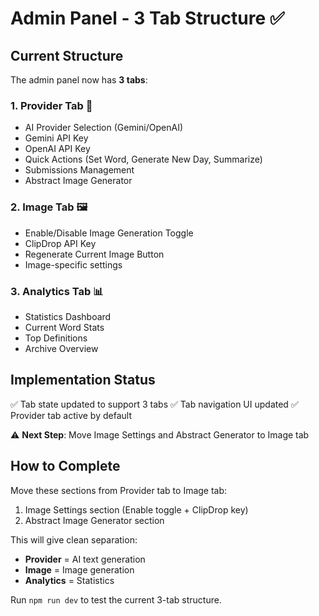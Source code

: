 # Admin Panel - 3 Tab Structure ✅

## Current Structure

The admin panel now has **3 tabs**:

### 1. **Provider Tab** 🤖
- AI Provider Selection (Gemini/OpenAI)
- Gemini API Key
- OpenAI API Key
- Quick Actions (Set Word, Generate New Day, Summarize)
- Submissions Management
- Abstract Image Generator

### 2. **Image Tab** 🖼️
- Enable/Disable Image Generation Toggle
- ClipDrop API Key
- Regenerate Current Image Button
- Image-specific settings

### 3. **Analytics Tab** 📊
- Statistics Dashboard
- Current Word Stats
- Top Definitions
- Archive Overview

## Implementation Status

✅ Tab state updated to support 3 tabs
✅ Tab navigation UI updated
✅ Provider tab active by default

⚠️ **Next Step**: Move Image Settings and Abstract Generator to Image tab

## How to Complete

Move these sections from Provider tab to Image tab:
1. Image Settings section (Enable toggle + ClipDrop key)
2. Abstract Image Generator section

This will give clean separation:
- **Provider** = AI text generation
- **Image** = Image generation
- **Analytics** = Statistics

Run `npm run dev` to test the current 3-tab structure.
